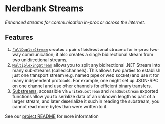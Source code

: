 # Nerdbank Streams

*Enhanced streams for communication in-proc or across the Internet.*

## Features

1. [`FullDuplexStream`](https://dotnet.github.io/Nerdbank.Streams/docs/FullDuplexStream.md) creates a pair of bidirectional streams for
   in-proc two-way communication; it also creates a single bidirectional stream from two
   unidirectional streams.
1. [`MultiplexingStream`](https://dotnet.github.io/Nerdbank.Streams/docs/MultiplexingStream.md) allows you to split any bidirectional
   .NET Stream into many sub-streams (called channels). This allows two parties to establish
   just one transport stream (e.g. named pipe or web socket) and use it for many independent
   protocols. For example, one might set up JSON-RPC on one channel and use other channels for
   efficient binary transfers.
1. [Substreams](https://dotnet.github.io/Nerdbank.Streams/docs/Substream.html), accessible via `writeSubstream` and `readSubstream`
   exported functions allow you to serialize data of
   an unknown length as part of a larger stream, and later deserialize it such in reading the
   substream, you cannot read more bytes than were written to it.

See our [project README][GitHubREADME] for more information.

[GitHubREADME]: https://github.com/AArnott/Nerdbank.Streams/blob/main/README.md
